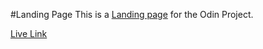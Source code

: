 #Landing Page
This is a [Landing page](https://www.theodinproject.com/paths/foundations/courses/foundations/lessons/landing-page) for the Odin Project.

[Live Link](https://sjofrem.github.io/Landing-Page/)

